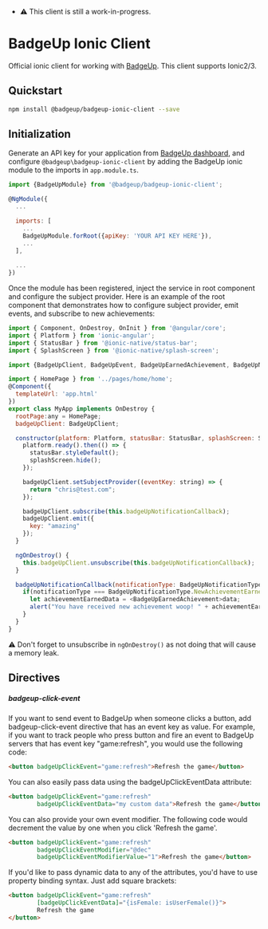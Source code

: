 * :warning: This client is still a work-in-progress.

# BadgeUp Ionic Client 
Official ionic client for working with [BadgeUp](https://www.badgeup.io/). This client supports Ionic2/3.

## Quickstart

```sh
npm install @badgeup/badgeup-ionic-client --save
```

## Initialization
Generate an API key for your application from [BadgeUp dashboard](https://dashboard.badgeup.io/), and configure `@badgeup\badgeup-ionic-client` by adding the BadgeUp ionic module to the imports in `app.module.ts`.

```js
import {BadgeUpModule} from '@badgeup/badgeup-ionic-client';

@NgModule({
  ...

  imports: [
    ...
    BadgeUpModule.forRoot({apiKey: 'YOUR API KEY HERE'}),
    ...
  ],
  
  ...
})

```

Once the module has been registered, inject the service in root component and configure the subject provider.
Here is an example of the root component that demonstrates how to configure subject provider, emit events, and subscribe to new achievements:

```js
import { Component, OnDestroy, OnInit } from '@angular/core';
import { Platform } from 'ionic-angular';
import { StatusBar } from '@ionic-native/status-bar';
import { SplashScreen } from '@ionic-native/splash-screen';

import {BadgeUpClient, BadgeUpEvent, BadgeUpEarnedAchievement, BadgeUpNotificationType} from '@badgeup/badgeup-ionic-client';

import { HomePage } from '../pages/home/home';
@Component({
  templateUrl: 'app.html'
})
export class MyApp implements OnDestroy {
  rootPage:any = HomePage;
  badgeUpClient: BadgeUpClient;

  constructor(platform: Platform, statusBar: StatusBar, splashScreen: SplashScreen, badgeUpClient: BadgeUpClient) {
    platform.ready().then(() => {
      statusBar.styleDefault();
      splashScreen.hide();
    });

    badgeUpClient.setSubjectProvider((eventKey: string) => {
      return "chris@test.com";
    });

    badgeUpClient.subscribe(this.badgeUpNotificationCallback);
    badgeUpClient.emit({
      key: "amazing"
    });
  }

  ngOnDestroy() {
    this.badgeUpClient.unsubscribe(this.badgeUpNotificationCallback);
  }

  badgeUpNotificationCallback(notificationType: BadgeUpNotificationType, data: any) {
    if(notificationType === BadgeUpNotificationType.NewAchievementEarned) {
      let achievementEarnedData = <BadgeUpEarnedAchievement>data;
      alert("You have received new achievement woop! " + achievementEarnedData.achievementId);
    }
  }
}
```

:warning: Don't forget to unsubscribe in `ngOnDestroy()` as not doing that will cause a memory leak.

## Directives

##### badgeup-click-event
If you want to send event to BadgeUp when someone clicks a button, add badgeup-click-event directive that has an event key as value.
For example, if you want to track people who press button and fire an event to BadgeUp servers that has event key "game:refresh", you would use the following code:

```html
<button badgeUpClickEvent="game:refresh">Refresh the game</button>
```

You can also easily pass data using the badgeUpClickEventData attribute:

```html
<button badgeUpClickEvent="game:refresh" 
        badgeUpClickEventData="my custom data">Refresh the game</button>
```

You can also provide your own event modifier. The following code would decrement the value by one when you click 'Refresh the game'.
```html
<button badgeUpClickEvent="game:refresh" 
        badgeUpClickEventModifier="@dec" 
        badgeUpClickEventModifierValue="1">Refresh the game</button>
```

If you'd like to pass dynamic data to any of the attributes, you'd have to use property binding syntax. Just add square brackets:
```html
<button badgeUpClickEvent="game:refresh" 
        [badgeUpClickEventData]="{isFemale: isUserFemale()}">
        Refresh the game
</button>
```
